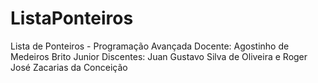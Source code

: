# ListaPonteiros
Lista de Ponteiros - Programação Avançada
Docente: Agostinho de Medeiros Brito Junior
Discentes: Juan Gustavo Silva de Oliveira e Roger José Zacarias da Conceição